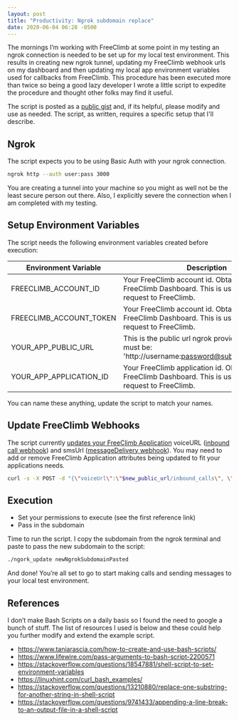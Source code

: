 ```yaml
---
layout: post
title: "Productivity: Ngrok subdomain replace"
date: 2020-06-04 06:28 -0500
---
```


The mornings I’m working with FreeClimb at some point in my testing an ngrok connection is needed to be set up for my local test environment. This results in creating new ngrok tunnel, updating my FreeClimb webhook urls on my dashboard and then updating my local app environment variables used for callbacks from FreeClimb. This procedure has been executed more than twice so being a good lazy developer I wrote a little script to expedite the procedure and thought other folks may find it useful.

The script is posted as a [public gist](https://gist.github.com/jschmitz/df4e1f33fd19f05726ed5c909e013d5c/) and, if its helpful, please modify and use as needed. The script, as written, requires a specific setup that I'll describe.

## Ngrok
The script expects you to be using Basic Auth with your ngrok connection.

```bash
ngrok http --auth user:pass 3000
```

You are creating a tunnel into your machine so you might as well not be the least secure person out there. Also, I explicitly severe the connection when I am completed with my testing.

## Setup Environment Variables
The script needs the following environment variables created before execution:

Environment Variable  | Description
------------- | -------------
FREECLIMB_ACCOUNT_ID  | Your FreeClimb account id. Obtain from your FreeClimb Dashboard. This is used in the curl request to FreeClimb.
FREECLIMB_ACCOUNT_TOKEN  | Your FreeClimb account id. Obtain from your FreeClimb Dashboard. This is used in the curl request to FreeClimb.
YOUR_APP_PUBLIC_URL | This is the public url ngrok provides. The format must be: 'http://username:password@subdomain.ngrok.io"
YOUR_APP_APPLICATION_ID | Your FreeClimb application id. Obtain from your FreeClimb Dashboard. This is used in the curl request to FreeClimb.

You can name these anything, update the script to match your names.

## Update FreeClimb Webhooks
The script currently [updates your FreeClimb Application](https://docs.freeclimb.com/reference/applications#update-an-application) voiceURL ([inbound call webhook](https://docs.freeclimb.com/reference/calls-2#inbound)) and smsUrl ([messageDelivery webhook](https://docs.freeclimb.com/reference/sms-2#messagedelivery-1)). You may need to add or remove FreeClimb Application attributes being updated to fit your applications needs.

```bash
curl -s -X POST -d "{\"voiceUrl\":\"$new_public_url/inbound_calls\", \"smsUrl\":\"$new_public_url/inbound_messages\"}" -u $KMS_CONF_USERNAME:$KMS_CONF_PASSWORD https://freeclimb.com/apiserver/Accounts/$KMS_CONF_USERNAME/Applications/$KMS_CONF_APPLICATION_ID
```

## Execution
* Set your permissions to execute (see the first reference link)
* Pass in the subdomain

Time to run the script. I copy the subdomain from the ngrok terminal and paste to pass the new subdomain to the script:

```bash
./ngork_update newNgrokSubdomainPasted
```

And done! You’re all set to go to start making calls and sending messages to your local test environment.

## References
I don’t make Bash Scripts on a daily basis so I found the need to google a bunch of stuff. The list of resources I used is below and these could help you further modify and extend the example script.
* https://www.taniarascia.com/how-to-create-and-use-bash-scripts/
* https://www.lifewire.com/pass-arguments-to-bash-script-2200571
* https://stackoverflow.com/questions/18547881/shell-script-to-set-environment-variables
* https://linuxhint.com/curl_bash_examples/
* https://stackoverflow.com/questions/13210880/replace-one-substring-for-another-string-in-shell-script
* https://stackoverflow.com/questions/9741433/appending-a-line-break-to-an-output-file-in-a-shell-script
